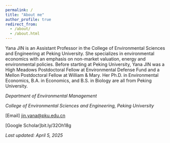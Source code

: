 ```yaml
---
permalink: /
title: "About me"
author_profile: true
redirect_from: 
  - /about/
  - /about.html
---
```


Yana JIN is an Assistant Professor in the College of Environmental Sciences and Engineering at Peking University. She specializes in environmental economics with an emphasis on non-market valuation, energy and environmental policies. Before starting at Peking University, Yana JIN was a High Meadows Postdoctoral Fellow at Environmental Defense Fund and a Mellon Postdoctoral Fellow at William & Mary. Her Ph.D. in Environmental Economics, B.A. in Economics, and B.S. in Biology are all from Peking University.

*Department of Environmental Management*  

*College of Environmental Sciences and Engineering, Peking University* 

[Email] jin.yana@pku.edu.cn 

[Google Scholar]bit.ly/32Oh18g

*Last updated: April 5, 2025*
